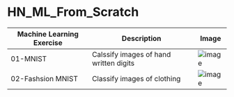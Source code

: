 # HN_ML_From_Scratch

| Machine Learning Exercise | Description | Image |
| ------------------------- | ----------- | ----- | 
| 01-MNIST | Calssify images of hand written digits  | ![image](https://user-images.githubusercontent.com/40123599/170816078-14dfc2e2-9f5d-455c-a310-0ba33d47b9dd.png) |
| 02-Fashsion MNIST | Classify images of clothing |![image](https://user-images.githubusercontent.com/40123599/170819065-2cbcef21-973a-43dc-93cc-d7f04d4f0426.png)|
